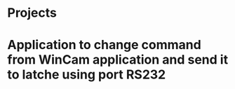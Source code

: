 # Projects

# Application to change command from WinCam application and send it to latche using port RS232
